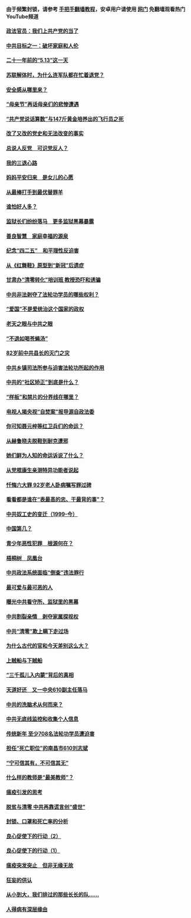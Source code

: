 #### 由于频繁封锁，请参考 [手把手翻墙教程](https://github.com/gfw-breaker/guides/wiki/)，安卓用户请使用 [网门](https://github.com/gfw-breaker/nogfw/blob/master/dl.md?t=05200500) 免翻墙观看热门YouTube频道 

#### [政法官员：我们上共产党的当了](../pages/19/425351.md?t=05200500) 

#### [中共目标之一：破坏家庭和人伦](../pages/19/424454.md?t=05200500) 

#### [二十一年前的“5.13”这一天](../pages/19/424814.md?t=05200500) 

#### [苏联解体时，为什么连军队都在忙着退党？](../pages/19/424335.md?t=05200500) 

#### [安全感从哪里来？](../pages/19/424336.md?t=05200500) 

#### [“母亲节”再话母亲们的悲惨遭遇](../pages/19/424234.md?t=05200500) 

#### [“共产党说话算数”与147斤黄金培养出的飞行员之死](../pages/19/424115.md?t=05200500) 

#### [改了又改的党史和无法改变的事实](../pages/19/424037.md?t=05200500) 

#### [总说人反党　可识党反人？](../pages/19/423820.md?t=05200500) 

#### [我的三退心路](../pages/19/423876.md?t=05200500) 

#### [妈妈平安归来　是女儿的心愿](../pages/19/423947.md?t=05200500) 

#### [从最棒打手到最优替罪羊](../pages/19/423819.md?t=05200500) 

#### [谁怕好人多？](../pages/19/423774.md?t=05200500) 

#### [监狱长们纷纷落马　更多监狱黑幕暴露](../pages/19/423787.md?t=05200500) 

#### [善良智慧　家庭幸福的源泉](../pages/19/423632.md?t=05200500) 

#### [纪念“四二五”　和平理性反迫害](../pages/19/423660.md?t=05200500) 

#### [从《红舞鞋》原型到“新冠”后遗症](../pages/19/423509.md?t=05200500) 

#### [甘肃办“清零转化”培训班 教授恐吓和诱骗](../pages/19/423498.md?t=05200500) 

#### [中共非法剥夺了法轮功学员的哪些权利？](../pages/19/423392.md?t=05200500) 

#### [“爱国”不是爱统治这个国家的政权](../pages/19/423029.md?t=05200500) 

#### [老天之眼与中共之眼](../pages/19/423378.md?t=05200500) 

#### [“不退如喝苍蝇汤”](../pages/19/423287.md?t=05200500) 

#### [82岁前中共县长的灭门之灾](../pages/19/423055.md?t=05200500) 

#### [中共乡镇司法所参与迫害法轮功所起的作用](../pages/19/423064.md?t=05200500) 

#### [中共的“社区矫正”到底是什么？](../pages/19/422870.md?t=05200500) 

#### [“样板”和禁片的分界线在哪里？](../pages/19/422704.md?t=05200500) 

#### [电视人揭央视“自焚案”报导源自政法委](../pages/19/422770.md?t=05200500) 

#### [你可知聂元梓等红卫兵们的命运？](../pages/19/422848.md?t=05200500) 

#### [从赫鲁晓夫脱鞋到耐克遭邪](../pages/19/422826.md?t=05200500) 

#### [她们鲜为人知的命运诉说了什么？](../pages/19/422754.md?t=05200500) 

#### [从党棍康生亲测特异功能者说起](../pages/19/422657.md?t=05200500) 

#### [忏悔六大罪 92岁老人卧病嘱写罪过碑](../pages/19/422750.md?t=05200500) 

#### [看看都是谁在“表最高的忠、干最背的事”？](../pages/19/422703.md?t=05200500) 

#### [中共奴工史的变迁（1999-今）](../pages/19/422656.md?t=05200500) 

#### [中国第几？](../pages/19/422496.md?t=05200500) 

#### [青少年恶性犯罪　根源何在？](../pages/19/422449.md?t=05200500) 

#### [梧桐树　凤凰台](../pages/19/422442.md?t=05200500) 

#### [中共政法系统面临“倒查”违法罪行](../pages/19/422497.md?t=05200500) 

#### [最可爱与最可恶的人](../pages/19/422448.md?t=05200500) 

#### [曝光中共看守所、监狱里的黑幕](../pages/19/422390.md?t=05200500) 

#### [中共割裂亲情　剥夺家属探视权](../pages/19/422364.md?t=05200500) 

#### [中共“清零”欺上瞒下走过场](../pages/19/422306.md?t=05200500) 

#### [为什么古代的官和今天差别这么大？](../pages/19/422228.md?t=05200500) 

#### [上贼船与下贼船](../pages/19/422276.md?t=05200500) 

#### [“三千孤儿入内蒙”背后的真相](../pages/19/422229.md?t=05200500) 

#### [天道好还　又一中央610副主任落马](../pages/19/422155.md?t=05200500) 

#### [中共的洗脑术从何而来？](../pages/19/422154.md?t=05200500) 

#### [中共无底线监控和收集个人信息](../pages/19/422039.md?t=05200500) 

#### [传统新年 至少708名法轮功学员遭迫害](../pages/19/421946.md?t=05200500) 

#### [担任“死亡职位”的南昌市610刘志斌](../pages/19/421957.md?t=05200500) 

#### [“宁可信其有，不可信其无”](../pages/19/421691.md?t=05200500) 

#### [什么样的教师是“最美教师”？](../pages/19/421755.md?t=05200500) 

#### [瘟疫引发的思考](../pages/19/421594.md?t=05200500) 

#### [脱贫与清零 中共再靠谎言创“盛世”](../pages/19/421590.md?t=05200500) 

#### [封锁、口罩和死亡率的分析](../pages/19/421495.md?t=05200500) 

#### [良心促使下的行动（2）](../pages/19/421361.md?t=05200500) 

#### [良心促使下的行动（1）](../pages/19/421302.md?t=05200500) 

#### [瘟疫突发突止　但非无缘无故](../pages/19/421281.md?t=05200500) 

#### [狂妄的供认](../pages/19/421199.md?t=05200500) 

#### [从小到大，我们排过的那些长长的队……](../pages/19/421243.md?t=05200500) 

#### [人得病有深层缘由](../pages/19/420864.md?t=05200500) 

